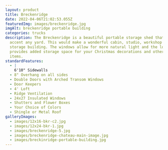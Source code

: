 ```yaml
---
layout: product
title: Breckenridge
date: 2022-04-06T21:02:53.055Z
featuredImg: images/breckenridge.jpg
imgAlt: breckenridge portable building
categories: trucks
description: The Breckenridge is a beautiful portable storage shed that would
  accent any yard. This would make a wonderful cabin, studio, workshop or
  storage building. The windows allow for more natural light and the loft
  provides added storage space for your Christmas decorations and other seasonal
  items.
standardFeatures:
  - |
    6'10" Sidewalls
  - 8" Overhang on all sides
  - Double Doors with Arched Transom Windows
  - Door Keepers
  - 4' Loft
  - Ridge Ventilation
  - 24x27 Insulated Windows
  - Shutters and Flower Boxes
  - Your Choice of Colors
  - Shingle or Metal Roof
galleryImages:
  - images/12x16-bkr-c2.jpg
  - images/12x24-bkr-1.jpg
  - images/breckenridge-5.jpg
  - images/breckenridge-chateau-main-image.jpg
  - images/breckinridge-portable-building.jpg
---
```


